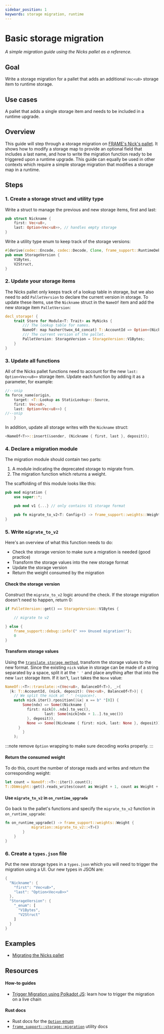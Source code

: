 ```yaml
---
sidebar_position: 1
keywords: storage migration, runtime
---
```


# Basic storage migration

_A simple migration guide using the Nicks pallet as a reference._

## Goal

Write a storage migration for a pallet that adds an additional `Vec<u8>` storage item to runtime storage.

## Use cases

A pallet that adds a single storage item and needs to be included in a runtime upgrade.

## Overview

This guide will step through a storage migration on [FRAME's Nick's pallet][nicks-frame]. It shows how to modify a storage map to
provide an optional field that includes a last name, and how to write the migration function ready to be triggered upon a runtime upgrade. This guide can equally be used in other contexts which require a simple storage migration that modifies a storage map in a runtime.

## Steps

### 1. Create a storage struct and utility type

Write a struct to manage the previous and new storage items, first and last:

```rust
pub struct Nickname {
    first: Vec<u8>,
    last: Option<Vec<u8>>, // handles empty storage
}
```

Write a utility type enum to keep track of the storage versions:

```rust
#[derive(codec::Encode, codec::Decode, Clone, frame_support::RuntimeDebug, PartialEq)]
pub enum StorageVersion {
	V1Bytes,
	V2Struct,
}
```

### 2. Update your storage items

The Nicks pallet only keeps track of a lookup table in storage, but we also need to add `PalletVersion` to
declare the current version in storage. To update these items, use the `Nickname` struct in the `NameOf` item and add the new storage item `PalletVersion`:

```rust
decl_storage! {
	trait Store for Module<T: Trait> as MyNicks {
		/// The lookup table for names.
		NameOf: map hasher(twox_64_concat) T::AccountId => Option<(Nickname, BalanceOf<T>)>;
		/// The current version of the pallet.
		PalletVersion: StorageVersion = StorageVersion::V1Bytes;
	}
}
```

### 3. Update all functions

All of the Nicks pallet functions need to account for the new `last: Option<Vec<u8>>` storage item. Update each function by adding it as a parameter, for example:

```rust
//--snip
fn force_name(origin,
    target: <T::Lookup as StaticLookup>::Source,
    first: Vec<u8>,
    last: Option<Vec<u8>>) {
//--snip
    }
```

In addition, update all storage writes with the `Nickname` struct:

```rust
<NameOf<T>>::insert(&sender, (Nickname { first, last }, deposit));
```

### 4. Declare a migration module

The migration module should contain two parts:

1. A module indicating the deprecated storage to migrate from.
2. The migration function which returns a weight.

The scaffolding of this module looks like this:

```rust
pub mod migration {
    use super::*;

    pub mod v1 {...} // only contains V1 storage format

    pub fn migrate_to_v2<T: Config>() -> frame_support::weights::Weight {...} // contains checks and transforms storage to V2 format
}
```

### 5. Write `migrate_to_v2`

Here's an overview of what this function needs to do:

- Check the storage version to make sure a migration is needed (good practice)
- Transform the storage values into the new storage format
- Update the storage version
- Return the weight consumed by the migration

#### Check the storage version

Construct the `migrate_to_v2` logic around the check. If the storage migration doesn't need to happen, return 0:

```rust
if PalletVersion::get() == StorageVersion::V1Bytes {

    // migrate to v2

} else {
    frame_support::debug::info!(" >>> Unused migration!");
    0
}
```

#### Transform storage values

Using the [`translate storage method`][translate-storage-rustdocs],
transform the storage values to the new format. Since the existing `nick` value in storage can be made of a string separated by a
space, split it at the `' '` and place anything after that into the new `last` storage item. If it isn't, `last` takes the `None` value:

```rust
NameOf::<T>::translate::<(Vec<u8>, BalanceOf<T>), _>(
  |k: T::AccountId, (nick, deposit): (Vec<u8>, BalanceOf<T>)| {
    // We split the nick at ' ' (<space>).
    match nick.iter().rposition(|&x| x == b" "[0]) {
        Some(ndx) => Some((Nickname {
          first: nick[0..ndx].to_vec(),
				  last: Some(nick[ndx + 1..].to_vec())
          }, deposit)),
          None => Some((Nickname { first: nick, last: None }, deposit))
      }
		}
	);
```

:::note
remove `Option` wrapping to make sure decoding works properly.
:::

#### Return the consumed weight

To do this, count the number of storage reads and writes and return the corresponding weight:

```rust
let count = NameOf::<T>::iter().count();
T::DbWeight::get().reads_writes(count as Weight + 1, count as Weight + 1)
```

#### Use `migrate_to_v2` in `on_runtime_upgrade`

Go back to the pallet's functions and specify the `migrate_to_v2` function in `on_runtime_upgrade`:

```rust
fn on_runtime_upgrade() -> frame_support::weights::Weight {
			migration::migrate_to_v2::<T>()
		}
	}
}
```

### 6. Create a `types.json` file

Put the new storage types in a `types.json` which you will need to trigger the migration using a UI. Our new types in JSON are:

```rust
{
  "Nickname": {
    "first": "Vec<u8>",
    "last": "Option<Vec<u8>>"
  },
  "StorageVersion": {
    "_enum": [
      "V1Bytes",
      "V2Struct"
    ]
  }
}
```

## Examples

- [Migrating the Nicks pallet][nicks-migration-htg-diff]

## Resources

#### How-to guides

- [Trigger Migration using Polkadot JS](./migration-steps): learn how to trigger the migration on a live chain

#### Rust docs

- Rust docs for the [`Option` enum](https://doc.rust-lang.org/std/option/)
- [`frame_support::storage::migration`](https://crates.parity.io/frame_support/storage/migration/index.html) utility docs

[nicks-frame]: https://github.com/paritytech/substrate/tree/master/frame/nicks
[translate-storage-rustdocs]: https://crates.parity.io/frame_support/storage/types/struct.StorageMap.html#method.translate
[nicks-migration-htg-diff]: https://github.com/substrate-developer-hub/migration-example/pull/2/files
